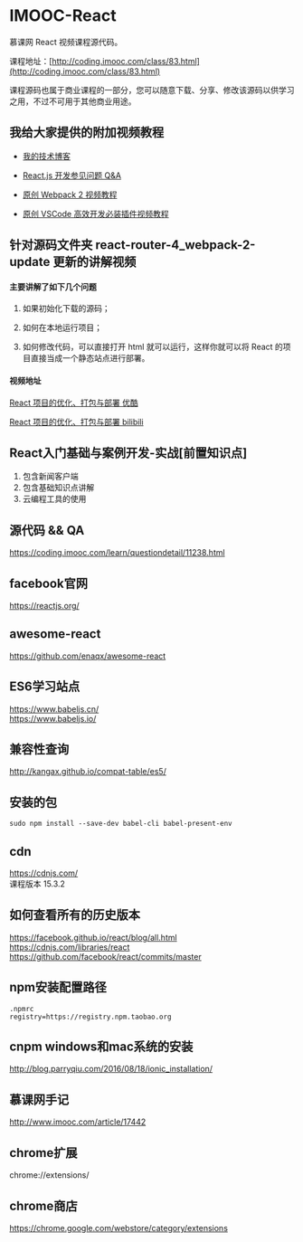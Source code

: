 # IMOOC-React
慕课网 React 视频课程源代码。

课程地址：[http://coding.imooc.com/class/83.html](http://coding.imooc.com/class/83.html)

课程源码也属于商业课程的一部分，您可以随意下载、分享、修改该源码以供学习之用，不过不可用于其他商业用途。

## 我给大家提供的附加视频教程

* [我的技术博客](http://blog.parryqiu.com/)

* [React.js 开发参见问题 Q&A](http://blog.parryqiu.com/2017/03/09/react-q-and-a/)

* [原创 Webpack 2 视频教程](https://devopen.club/course/webpack)

* [原创 VSCode 高效开发必装插件视频教程](https://devopen.club/course/vscode)

## 针对源码文件夹 react-router-4_webpack-2-update 更新的讲解视频

#### 主要讲解了如下几个问题

1. 如果初始化下载的源码；

2. 如何在本地运行项目；

3. 如何修改代码，可以直接打开 html 就可以运行，这样你就可以将 React 的项目直接当成一个静态站点进行部署。

#### 视频地址

[React 项目的优化、打包与部署 优酷](http://v.youku.com/v_show/id_XMzQ5MjE3NDg1Ng==.html)

[React 项目的优化、打包与部署 bilibili](https://www.bilibili.com/video/av21258295/)
## React入门基础与案例开发-实战[前置知识点]
1. 包含新闻客户端
2. 包含基础知识点讲解
3. 云编程工具的使用
## 源代码 && QA
https://coding.imooc.com/learn/questiondetail/11238.html
## facebook官网
https://reactjs.org/
## awesome-react
https://github.com/enaqx/awesome-react
## ES6学习站点
https://www.babeljs.cn/  
https://www.babeljs.io/  
## 兼容性查询
http://kangax.github.io/compat-table/es5/
## 安装的包
```
sudo npm install --save-dev babel-cli babel-present-env
```
## cdn
https://cdnjs.com/  
课程版本 15.3.2
## 如何查看所有的历史版本
https://facebook.github.io/react/blog/all.html  
https://cdnjs.com/libraries/react  
https://github.com/facebook/react/commits/master
## npm安装配置路径
```
.npmrc
registry=https://registry.npm.taobao.org
```
## cnpm windows和mac系统的安装
http://blog.parryqiu.com/2016/08/18/ionic_installation/
## 慕课网手记
http://www.imooc.com/article/17442
## chrome扩展
chrome://extensions/
## chrome商店
https://chrome.google.com/webstore/category/extensions
